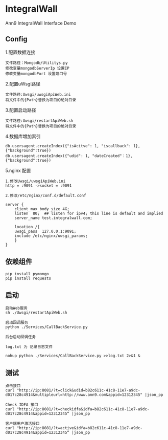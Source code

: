 # IntegralWall
Ann9 IntegralWall Interface Demo

## Config

1.配置数据连接

    文件路径：Mongodb/Utilitys.py 
    修改变量mongodbServerIp 设置IP
    修改变量mongodbPort 设置端口号
2.配置uWsgi路径

    文件路径:Uwsgi/uwsgiApiWeb.ini
    将文件中的{Path}替换为项目的绝对目录  

3.配置启动路径

    文件路径:Uwsgi/restartApiWeb.sh
    将文件中的{Path}替换为项目的绝对目录 
    
4.数据库增加索引

    db.usersagent.createIndex({"isAcitve": 1, "iscallback": 1},{"background":true})
    db.usersagent.createIndex({"udid": 1, "dateCreated"：1},{"background":true})
    
5.nginx 配置
    
    1.修改Uwsgi/uwsgiApiWeb.ini
    http = :9091 ->socket = :9091
    
    2.修改/etc/nginx/conf.d/default.conf
    
    server {
        client_max_body_size 4G;
        listen  80;  ## listen for ipv4; this line is default and implied
        server_name test.integralwall.com;

        location /{
        uwsgi_pass  127.0.0.1:9091;
        include /etc/nginx/uwsgi_params;
        }
    }


## 依赖组件

    pip install pymongo
    pip install requests
  
## 启动

    启动Web服务
    sh ./Uwsgi/restartApiWeb.sh
    
    启动回调服务
    python ./Services/CallBackService.py
    
    后台启动回调任务
    
    log.txt 为 记录日志文件
    
    nohup python ./Services/CallBackService.py >>log.txt 2>&1 &

    


## 测试

    点击接口
    curl "http://ip:8081/?t=click&udid=b82c611c-41c8-11e7-a9dc-d017c28c4914&multipleurl=http://www.ann9.com&appid=12312345" |json_pp
    
    Check IDFA 接口
    curl "http://ip:8081/?t=checkidfa&idfa=b82c611c-41c8-11e7-a9dc-d017c28c4914&appid=12312345“ |json_pp
    
    客户端用户激活接口
    curl "http://ip:8081/?t=active&idfa=b82c611c-41c8-11e7-a9dc-d017c28c4914&appid=12312345“ |json_pp
    

    
   